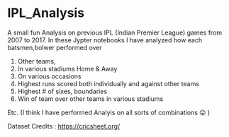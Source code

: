 # IPL_Analysis
A small fun Analysis on previous IPL (Indian Premier League) games from 2007 to 2017.
In these Jypter notebooks I have analyzed how each batsmen,bolwer performed over 
1. Other teams, 
2. In various stadiums Home & Away
3. On various occasions
4. Highest runs scored both individually and against other teams
5. Highest # of sixes, boundaries
6. Win of team over other teams in various stadiums

Etc. (I think I have performed Analyis on all sorts of combinations :stuck_out_tongue_winking_eye: )

Dataset Credits : https://cricsheet.org/ 
